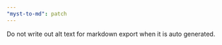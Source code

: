 ```yaml
---
"myst-to-md": patch
---
```


Do not write out alt text for markdown export when it is auto generated.
